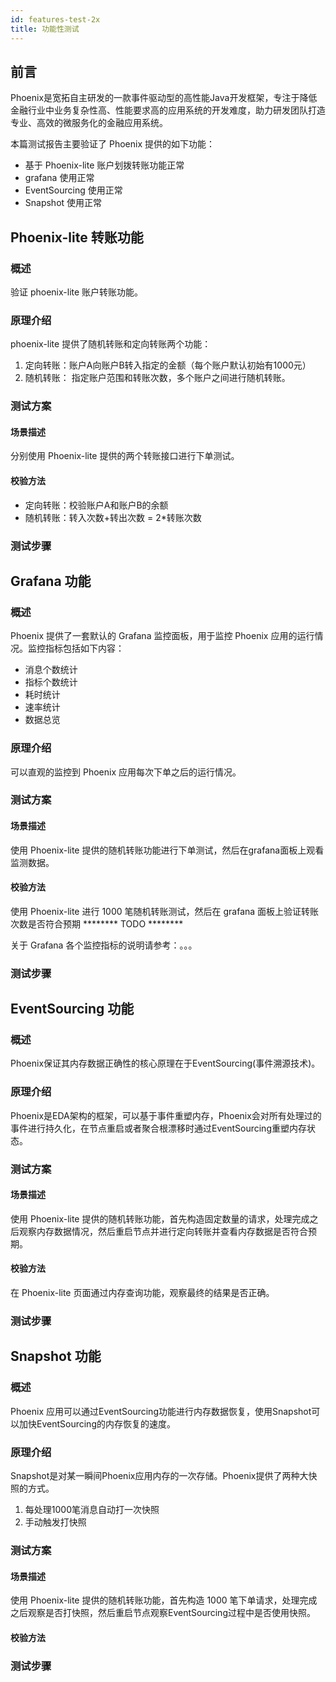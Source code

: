 ```yaml
---
id: features-test-2x
title: 功能性测试
---
```


 ## 前言

 Phoenix是宽拓自主研发的一款事件驱动型的高性能Java开发框架，专注于降低金融行业中业务复杂性高、性能要求高的应用系统的开发难度，助力研发团队打造专业、高效的微服务化的金融应用系统。

 本篇测试报告主要验证了 Phoenix 提供的如下功能：

  - 基于 Phoenix-lite 账户划拨转账功能正常
  - grafana 使用正常
  - EventSourcing 使用正常
  - Snapshot 使用正常

## Phoenix-lite 转账功能

### 概述

验证 phoenix-lite 账户转账功能。

### 原理介绍

phoenix-lite 提供了随机转账和定向转账两个功能：

 1. 定向转账：账户A向账户B转入指定的金额（每个账户默认初始有1000元）
 2. 随机转账： 指定账户范围和转账次数，多个账户之间进行随机转账。

### 测试方案

#### 场景描述

分别使用 Phoenix-lite 提供的两个转账接口进行下单测试。

#### 校验方法

 - 定向转账：校验账户A和账户B的余额
 - 随机转账：转入次数+转出次数 = 2*转账次数

### 测试步骤


## Grafana 功能

### 概述

Phoenix 提供了一套默认的 Grafana 监控面板，用于监控 Phoenix 应用的运行情况。监控指标包括如下内容：

 - 消息个数统计
 - 指标个数统计
 - 耗时统计
 - 速率统计
 - 数据总览

### 原理介绍

可以直观的监控到 Phoenix 应用每次下单之后的运行情况。

### 测试方案

#### 场景描述

使用 Phoenix-lite 提供的随机转账功能进行下单测试，然后在grafana面板上观看监测数据。

#### 校验方法

使用 Phoenix-lite 进行 1000 笔随机转账测试，然后在 grafana 面板上验证转账次数是否符合预期   ******** TODO  ******** 

关于 Grafana 各个监控指标的说明请参考：。。。

### 测试步骤


## EventSourcing 功能

### 概述

Phoenix保证其内存数据正确性的核心原理在于EventSourcing(事件溯源技术)。

### 原理介绍

Phoenix是EDA架构的框架，可以基于事件重塑内存，Phoenix会对所有处理过的事件进行持久化，在节点重启或者聚合根漂移时通过EventSourcing重塑内存状态。

### 测试方案

#### 场景描述

使用 Phoenix-lite 提供的随机转账功能，首先构造固定数量的请求，处理完成之后观察内存数据情况，然后重启节点并进行定向转账并查看内存数据是否符合预期。

#### 校验方法

在 Phoenix-lite 页面通过内存查询功能，观察最终的结果是否正确。

### 测试步骤


## Snapshot 功能

### 概述

Phoenix 应用可以通过EventSourcing功能进行内存数据恢复，使用Snapshot可以加快EventSourcing的内存恢复的速度。

### 原理介绍

Snapshot是对某一瞬间Phoenix应用内存的一次存储。Phoenix提供了两种大快照的方式。

 1. 每处理1000笔消息自动打一次快照
 2. 手动触发打快照

### 测试方案

#### 场景描述

使用 Phoenix-lite 提供的随机转账功能，首先构造 1000 笔下单请求，处理完成之后观察是否打快照，然后重启节点观察EventSourcing过程中是否使用快照。

#### 校验方法



### 测试步骤

